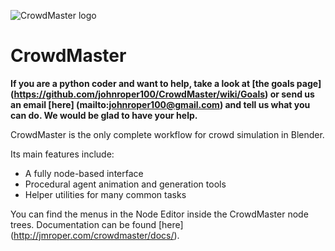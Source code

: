 ![CrowdMaster logo](https://github.com/johnroper100/CrowdMaster/raw/master/CrowdMaster-logo.gif)
# CrowdMaster
__If you are a python coder and want to help, take a look at [the goals page] (https://github.com/johnroper100/CrowdMaster/wiki/Goals) or send us an email [here] (mailto:johnroper100@gmail.com) and tell us what you can do. We would be glad to have your help.__

CrowdMaster is the only complete workflow for crowd simulation in Blender.

Its main features include:
* A fully node-based interface
* Procedural agent animation and generation tools
* Helper utilities for many common tasks

You can find the menus in the Node Editor inside the CrowdMaster node trees. Documentation can be found [here] (http://jmroper.com/crowdmaster/docs/).

